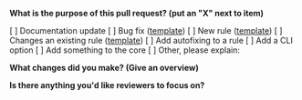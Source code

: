 <!--
    ESLint adheres to the [JS Foundation Code of Conduct](https://js.foundation/community/code-of-conduct).
-->

**What is the purpose of this pull request? (put an "X" next to item)**

[ ] Documentation update
[ ] Bug fix ([template](https://raw.githubusercontent.com/eslint/eslint/master/templates/bug-report.md))
[ ] New rule ([template](https://raw.githubusercontent.com/eslint/eslint/master/templates/rule-proposal.md))
[ ] Changes an existing rule ([template](https://raw.githubusercontent.com/eslint/eslint/master/templates/rule-change-proposal.md))
[ ] Add autofixing to a rule
[ ] Add a CLI option
[ ] Add something to the core
[ ] Other, please explain:

<!--
    If the item you've checked above has a template, please paste the template questions below and answer them. (If this pull request is addressing an issue, you can just paste a link to the issue here instead.)
-->

<!--
    Please ensure your pull request is ready:

    - Read the pull request guide (https://eslint.org/docs/developer-guide/contributing/pull-requests)
    - Include tests for this change
    - Update documentation for this change (if appropriate)
-->

<!--
    The following is required for all pull requests:
-->

**What changes did you make? (Give an overview)**


**Is there anything you'd like reviewers to focus on?**


